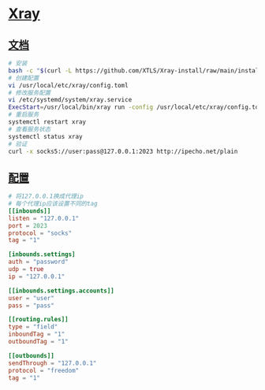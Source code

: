 # [Xray](https://xtls.github.io/)

## [文档](https://xtls.github.io/document/)

```bash
# 安装
bash -c "$(curl -L https://github.com/XTLS/Xray-install/raw/main/install-release.sh)" @ install
# 创建配置
vi /usr/local/etc/xray/config.toml
# 修改服务配置
vi /etc/systemd/system/xray.service
ExecStart=/usr/local/bin/xray run -config /usr/local/etc/xray/config.toml
# 重启服务
systemctl restart xray
# 查看服务状态
systemctl status xray
# 验证
curl -x socks5://user:pass@127.0.0.1:2023 http://ipecho.net/plain
```

## [配置](https://xtls.github.io/config/)

```toml
# 将127.0.0.1换成代理ip
# 每个代理ip应该设置不同的tag
[[inbounds]]
listen = "127.0.0.1"
port = 2023
protocol = "socks"
tag = "1"

[inbounds.settings]
auth = "password"
udp = true
ip = "127.0.0.1"

[[inbounds.settings.accounts]]
user = "user"
pass = "pass"

[[routing.rules]]
type = "field"
inboundTag = "1"
outboundTag = "1"

[[outbounds]]
sendThrough = "127.0.0.1"
protocol = "freedom"
tag = "1"
```
